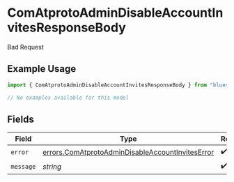 # ComAtprotoAdminDisableAccountInvitesResponseBody

Bad Request

## Example Usage

```typescript
import { ComAtprotoAdminDisableAccountInvitesResponseBody } from "bluesky/models/errors";

// No examples available for this model
```

## Fields

| Field                                                                                                                | Type                                                                                                                 | Required                                                                                                             | Description                                                                                                          |
| -------------------------------------------------------------------------------------------------------------------- | -------------------------------------------------------------------------------------------------------------------- | -------------------------------------------------------------------------------------------------------------------- | -------------------------------------------------------------------------------------------------------------------- |
| `error`                                                                                                              | [errors.ComAtprotoAdminDisableAccountInvitesError](../../models/errors/comatprotoadmindisableaccountinviteserror.md) | :heavy_check_mark:                                                                                                   | N/A                                                                                                                  |
| `message`                                                                                                            | *string*                                                                                                             | :heavy_check_mark:                                                                                                   | N/A                                                                                                                  |